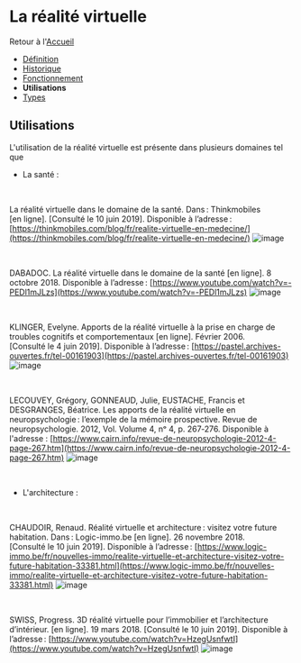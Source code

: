 # La réalité virtuelle


Retour à l'[Accueil](Accueil.md)
- [Définition](définition.md)
- [Historique](Historique.md)
- [Fonctionnement](Fonctionnement.md)
- **Utilisations**
- [Types](Types.md)

## Utilisations

L'utilisation de la réalité virtuelle est présente dans plusieurs domaines tel que

- La santé :
<br/>

La réalité virtuelle dans le domaine de la santé. Dans : Thinkmobiles [en ligne]. [Consulté le 10 juin 2019]. Disponible à l’adresse : [https://thinkmobiles.com/blog/fr/realite-virtuelle-en-medecine/](https://thinkmobiles.com/blog/fr/realite-virtuelle-en-medecine/)
![image](https://user-images.githubusercontent.com/50197262/59210522-12f30e80-8bae-11e9-950b-074f971dff18.png)

<br/>

DABADOC. La réalité virtuelle dans le domaine de la santé [en ligne]. 8 octobre 2018. Disponible à l’adresse : [https://www.youtube.com/watch?v=-PEDl1mJLzs](https://www.youtube.com/watch?v=-PEDl1mJLzs)
![image](https://user-images.githubusercontent.com/50197262/59211113-5dc15600-8baf-11e9-846b-039a1509c09c.png)

<br/>

KLINGER, Evelyne. Apports de la réalité virtuelle à la prise en charge de troubles cognitifs et comportementaux [en ligne]. Février 2006. [Consulté le 4 juin 2019]. Disponible à l’adresse : [https://pastel.archives-ouvertes.fr/tel-00161903](https://pastel.archives-ouvertes.fr/tel-00161903)
![image](https://user-images.githubusercontent.com/50197262/59211492-3e76f880-8bb0-11e9-810d-a167f8fdbbf8.png)

<br/>

LECOUVEY, Grégory, GONNEAUD, Julie, EUSTACHE, Francis et DESGRANGES, Béatrice. Les apports de la réalité virtuelle en neuropsychologie : l’exemple de la mémoire prospective. Revue de neuropsychologie. 2012, Vol. Volume 4, nᵒ 4, p. 267‑276. Disponible à l'adresse : [https://www.cairn.info/revue-de-neuropsychologie-2012-4-page-267.htm](https://www.cairn.info/revue-de-neuropsychologie-2012-4-page-267.htm)
![image](https://user-images.githubusercontent.com/50197262/59211682-b9401380-8bb0-11e9-8fe2-185bfe5e9423.png)

<br/>

- L'architecture : 
<br/>

CHAUDOIR, Renaud. Réalité virtuelle et architecture : visitez votre future habitation. Dans : Logic-immo.be [en ligne]. 26 novembre 2018. [Consulté le 10 juin 2019]. Disponible à l’adresse : [https://www.logic-immo.be/fr/nouvelles-immo/realite-virtuelle-et-architecture-visitez-votre-future-habitation-33381.html](https://www.logic-immo.be/fr/nouvelles-immo/realite-virtuelle-et-architecture-visitez-votre-future-habitation-33381.html)
![image](https://user-images.githubusercontent.com/50197262/59212013-a0842d80-8bb1-11e9-937c-f8e4fa45d6bd.png)

<br/>

SWISS, Progress. 3D réalité virtuelle pour l’immobilier et l’architecture d’intérieur. [en ligne]. 19 mars 2018. [Consulté le 10 juin 2019]. Disponible à l’adresse : [https://www.youtube.com/watch?v=HzegUsnfwtI](https://www.youtube.com/watch?v=HzegUsnfwtI)
![image](https://user-images.githubusercontent.com/50197262/59212557-1046e800-8bb3-11e9-9948-6e42955945c0.png)
